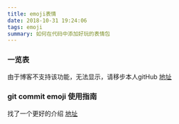 ```yaml
---
title: emoji表情
date: 2018-10-31 19:24:06
tags: emoji
summary: 如何在代码中添加好玩的表情包
---
```

### 一览表
由于博客不支持该功能，无法显示，请移步本人gitHub
[地址](https://github.com/Lucy20209060/README/blob/master/emoji.md)

### git commit emoji 使用指南
找了一个更好的介绍
[地址](https://github.com/liuchengxu/git-commit-emoji-cn)